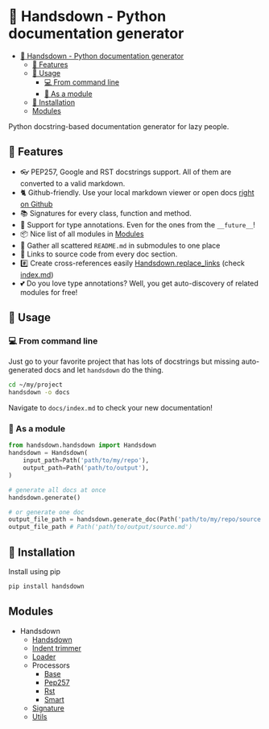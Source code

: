 # 🙌 Handsdown - Python documentation generator

- [🙌 Handsdown - Python documentation generator](#-handsdown---python-documentation-generator)
  - [🔬 Features](#-features)
  - [🎉 Usage](#-usage)
    - [💻 From command line](#-from-command-line)
    - [🧩 As a module](#-as-a-module)
  - [🔧 Installation](#-installation)
  - [Modules](#modules)

Python docstring-based documentation generator for lazy people.

## 🔬 Features

- 👓 PEP257, Google and RST docstrings support. All of them are converted to a valid markdown.
- 🐈 Github-friendly. Use your local markdown viewer or open docs [right on Github](docs/index.md)
- 📚 Signatures for every class, function and method.
- 🚀 Support for type annotations. Even for the ones from the `__future__`!
- 📦 Nice list of all modules in [Modules](docs/index.md#modules)
- 🔎 Gather all scattered `README.md` in submodules to one place
- 🚧 Links to source code from every doc section.
- #️⃣ Create cross-references easily [Handsdown.replace_links](./handsdown_handsdown.md#handsdownreplace_links) (check [index.md](docs/index.md#features))
- 💕 Do you love type annotations? Well, you get auto-discovery of related modules for free!

## 🎉 Usage

### 💻 From command line

Just go to your favorite project that has lots of docstrings but missing auto-generated docs and let `handsdown` do the thing.

```bash
cd ~/my/project
handsdown -o docs
```

Navigate to `docs/index.md` to check your new documentation!

### 🧩 As a module

```python
from handsdown.handsdown import Handsdown
handsdown = Handsdown(
    input_path=Path('path/to/my/repo'),
    output_path=Path('path/to/output'),
)

# generate all docs at once
handsdown.generate()

# or generate one doc
output_file_path = handsdown.generate_doc(Path('path/to/my/repo/source.py'))
output_file_path # Path('path/to/output/source.md')
```

## 🔧 Installation

Install using pip

```bash
pip install handsdown
```

## Modules

- Handsdown
  - [Handsdown](./handsdown_handsdown.md)
  - [Indent trimmer](./handsdown_indent_trimmer.md)
  - [Loader](./handsdown_loader.md)
  - Processors
    - [Base](./handsdown_processors_base.md)
    - [Pep257](./handsdown_processors_pep257.md)
    - [Rst](./handsdown_processors_rst.md)
    - [Smart](./handsdown_processors_smart.md)
  - [Signature](./handsdown_signature.md)
  - [Utils](./handsdown_utils.md)